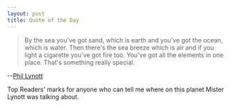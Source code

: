 ```yaml
---
layout: post
title: Quote of the Day
---
```


>By the sea you've got sand, which is earth and you've got the ocean, which is
water. Then there's the sea breeze which is air and if you light a cigarette
you've got fire too. You've got all the elements in one place. That's something
really special.

--<a href="https://www.roisindubh.com/">Phil Lynott</a>

Top Readers' marks for anyone who can tell me where on this planet Mister Lynott was talking about.
